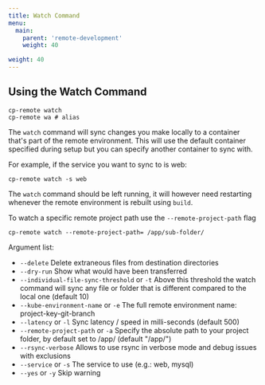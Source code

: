 ```yaml
---
title: Watch Command
menu:
  main:
    parent: 'remote-development'
    weight: 40

weight: 40
---
```

## Using the Watch Command

```
cp-remote watch
cp-remote wa # alias
```

The `watch` command will sync changes you make locally to a container that's part of the remote environment. This will use the default container specified during setup but you can specify another container to sync with.

For example, if the service you want to sync to is web:

```
cp-remote watch -s web
```

The `watch` command should be left running, it will however need restarting whenever the remote environment is rebuilt using `build`.

To watch a specific remote project path use the `--remote-project-path` flag
```
cp-remote watch --remote-project-path= /app/sub-folder/
```

Argument list:

- `--delete` Delete extraneous files from destination directories
- `--dry-run` Show what would have been transferred
- `--individual-file-sync-threshold` or `-t` Above this threshold the watch command will sync any file or folder that is different compared to the local one (default 10)
- `--kube-environment-name` or `-e` The full remote environment name: project-key-git-branch
- `--latency` or `-l` Sync latency / speed in milli-seconds (default 500)
- `--remote-project-path` or `-a` Specify the absolute path to your project folder, by default set to /app/ (default "/app/")
- `--rsync-verbose` Allows to use rsync in verbose mode and debug issues with exclusions
- `--service` or `-s` The service to use (e.g.: web, mysql)
- `--yes` or `-y` Skip warning